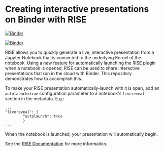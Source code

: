 # Creating interactive presentations on Binder with RISE

[![Binder](https://mybinder.org/badge_logo.svg)](https://mybinder.org/v2/gh/gapalacic/presentation_template/master?filepath=index.ipynb)

[![Binder](http://mybinder.org/badge.svg)](http://mybinder.org/v2/gh/binder-examples/jupyter-rise/master?filepath=index.ipynb)

RISE allows you to quickly generate a live, interactive presentation from a
Jupyter Notebook that is connected to the underlying Kernel of the notebook.
Using a new feature for automatically launching
the RISE plugin when a notebook is opened, RISE can be used to share interactive
presentations that run in the cloud with Binder.
This repository demonstrates how to accomplish this.

To make your RISE presentation automatically-launch with it is open,
add an `autolaunch=true` configuration
parameter to a notebook's `livereveal` section in the
metadata. E.g.:

```
...
"livereveal": {
        "autolaunch": true
        }
...
```

When the notebook is launched, your
presentation will automatically begin.

See the [RISE Documentation](https://damianavila.github.io/RISE/)
for more information.
